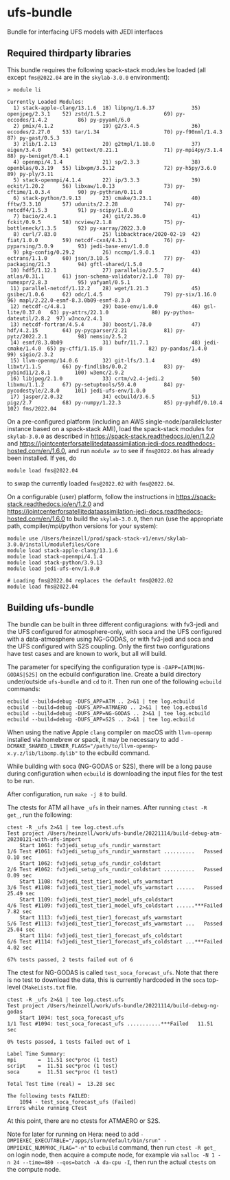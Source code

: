 # ufs-bundle

Bundle for interfacing UFS models with JEDI interfaces

## Required thirdparty libraries

This bundle requires the following spack-stack modules be loaded (all except `fms@2022.04` are in the `skylab-3.0.0` environment):
```
> module li

Currently Loaded Modules:
  1) stack-apple-clang/13.1.6  18) libpng/1.6.37            35) openjpeg/2.3.1    52) zstd/1.5.2                   69) py-eccodes/1.4.2          86) py-pyyaml/6.0
  2) pmix/4.1.2                19) g2/3.4.5                 36) eccodes/2.27.0    53) tar/1.34                     70) py-f90nml/1.4.3           87) py-gast/0.5.3
  3) zlib/1.2.13               20) g2tmpl/1.10.0            37) eigen/3.4.0       54) gettext/0.21.1               71) py-mpi4py/3.1.4           88) py-beniget/0.4.1
  4) openmpi/4.1.4             21) sp/2.3.3                 38) openblas/0.3.19   55) libxpm/3.5.12                72) py-h5py/3.6.0             89) py-ply/3.11
  5) stack-openmpi/4.1.4       22) ip/3.3.3                 39) eckit/1.20.2      56) libxaw/1.0.13                73) py-cftime/1.0.3.4         90) py-pythran/0.11.0
  6) stack-python/3.9.13       23) cmake/3.23.1             40) fftw/3.3.10       57) udunits/2.2.28               74) py-netcdf4/1.5.3          91) py-scipy/1.8.0
  7) bacio/2.4.1               24) git/2.36.0               41) fckit/0.9.5       58) ncview/2.1.8                 75) py-bottleneck/1.3.5       92) py-xarray/2022.3.0
  8) curl/7.83.0               25) libbacktrace/2020-02-19  42) fiat/1.0.0        59) netcdf-cxx4/4.3.1            76) py-pyparsing/3.0.9        93) jedi-base-env/1.0.0
  9) pkg-config/0.29.2         26) nccmp/1.9.0.1            43) ectrans/1.1.0     60) json/3.10.5                  77) py-packaging/21.3         94) gftl-shared/1.5.0
 10) hdf5/1.12.1               27) parallelio/2.5.7         44) atlas/0.31.1      61) json-schema-validator/2.1.0  78) py-numexpr/2.8.3          95) yafyaml/0.5.1
 11) parallel-netcdf/1.12.2    28) wget/1.21.3              45) gsibec/1.0.6      62) odc/1.4.5                    79) py-six/1.16.0             96) mapl/2.22.0-esmf-8.3.0b09-esmf-8.3.0
 12) netcdf-c/4.8.1            29) base-env/1.0.0           46) gsl-lite/0.37.0   63) py-attrs/22.1.0              80) py-python-dateutil/2.8.2  97) w3nco/2.4.1
 13) netcdf-fortran/4.5.4      30) boost/1.78.0             47) hdf/4.2.15        64) py-pycparser/2.21            81) py-pytz/2022.2.1          98) nemsio/2.5.2
 14) esmf/8.3.0b09             31) bufr/11.7.1              48) jedi-cmake/1.4.0  65) py-cffi/1.15.0               82) py-pandas/1.4.0           99) sigio/2.3.2
 15) llvm-openmp/14.0.6        32) git-lfs/3.1.4            49) libxt/1.1.5       66) py-findlibs/0.0.2            83) py-pybind11/2.8.1        100) w3emc/2.9.2
 16) libjpeg/2.1.0             33) crtm/v2.4-jedi.2         50) libxmu/1.1.2      67) py-setuptools/59.4.0         84) py-pycodestyle/2.8.0     101) jedi-ufs-env/1.0.0
 17) jasper/2.0.32             34) ecbuild/3.6.5            51) pigz/2.7          68) py-numpy/1.22.3              85) py-pyhdf/0.10.4          102) fms/2022.04
```
On a pre-configured platform (including an AWS single-node/parallelcluster instance based on a spack-stack AMI), load the spack-stack modules for `skylab-3.0.0` as described in https://spack-stack.readthedocs.io/en/1.2.0 and https://jointcenterforsatellitedataassimilation-jedi-docs.readthedocs-hosted.com/en/1.6.0, and run `module av` to see if `fms@2022.04` has already been installed. If yes, do
```
module load fms@2022.04
```
to swap the currently loaded `fms@2022.02` with `fms@2022.04`.

On a configurable (user) platform, follow the instructions in https://spack-stack.readthedocs.io/en/1.2.0 and https://jointcenterforsatellitedataassimilation-jedi-docs.readthedocs-hosted.com/en/1.6.0 to build the `skylab-3.0.0`, then run (use the appropriate path, compiler/mpi/python versions for your system):
```
module use /Users/heinzell/prod/spack-stack-v1/envs/skylab-3.0.0/install/modulefiles/Core
module load stack-apple-clang/13.1.6
module load stack-openmpi/4.1.4
module load stack-python/3.9.13
module load jedi-ufs-env/1.0.0

# Loading fms@2022.04 replaces the default fms@2022.02
module load fms@2022.04
```

## Building ufs-bundle

The bundle can be built in three different configuragions: with fv3-jedi and the UFS configured for atmosphere-only, 
with soca and the UFS configured with a data-atmosphere using NG-GODAS, or with fv3-jedi and soca and the UFS
configured with S2S coupling. Only the first two configurations have test cases and are known to work, but all will build.

The parameter for specifying the configuration type is `-DAPP=[ATM|NG-GODAS|S2S]` on the ecbuild configuration line. Create a build directory under/outside `ufs-bundle` and `cd` to it. Then run one of the following `ecbuild` commands:
```
ecbuild --build=debug -DUFS_APP=ATM .. 2>&1 | tee log.ecbuild
ecbuild --build=debug -DUFS_APP=ATMAERO .. 2>&1 | tee log.ecbuild
ecbuild --build=debug -DUFS_APP=NG-GODAS .. 2>&1 | tee log.ecbuild
ecbuild --build=debug -DUFS_APP=S2S .. 2>&1 | tee log.ecbuild
```
When using the native Apple `clang` compiler on macOS with `llvm-openmp` installed via homebrew or spack, it may be necessary to add `-DCMAKE_SHARED_LINKER_FLAGS="/path/to/llvm-openmp-x.y.z/lib/libomp.dylib"` to the ecbuild command.

While building with soca (NG-GODAS or S2S), there will be a long pause during configuration when `ecbuild` is downloading the input files for the test to be run.

After configuration, run `make -j 8` to build.

The ctests for ATM all have `_ufs` in their names. After running `ctest -R get_`, run the following:
```
ctest -R _ufs 2>&1 | tee log.ctest.ufs
Test project /Users/heinzell/work/ufs-bundle/20221114/build-debug-atm-20230121-with-ufs-import
    Start 1061: fv3jedi_setup_ufs_rundir_warmstart
1/6 Test #1061: fv3jedi_setup_ufs_rundir_warmstart ..........   Passed    0.10 sec
    Start 1062: fv3jedi_setup_ufs_rundir_coldstart
2/6 Test #1062: fv3jedi_setup_ufs_rundir_coldstart ..........   Passed    0.09 sec
    Start 1108: fv3jedi_test_tier1_model_ufs_warmstart
3/6 Test #1108: fv3jedi_test_tier1_model_ufs_warmstart ......   Passed   25.49 sec
    Start 1109: fv3jedi_test_tier1_model_ufs_coldstart
4/6 Test #1109: fv3jedi_test_tier1_model_ufs_coldstart ......***Failed    7.82 sec
    Start 1113: fv3jedi_test_tier1_forecast_ufs_warmstart
5/6 Test #1113: fv3jedi_test_tier1_forecast_ufs_warmstart ...   Passed   25.04 sec
    Start 1114: fv3jedi_test_tier1_forecast_ufs_coldstart
6/6 Test #1114: fv3jedi_test_tier1_forecast_ufs_coldstart ...***Failed    4.02 sec

67% tests passed, 2 tests failed out of 6
```

The ctest for NG-GODAS is called `test_soca_forecast_ufs`. Note that there is no test to download the data, this is currently hardcoded in the `soca` top-level `CMakeLists.txt` file.
```
ctest -R _ufs 2>&1 | tee log.ctest.ufs
Test project /Users/heinzell/work/ufs-bundle/20221114/build-debug-ng-godas
    Start 1094: test_soca_forecast_ufs
1/1 Test #1094: test_soca_forecast_ufs ...........***Failed   11.51 sec

0% tests passed, 1 tests failed out of 1

Label Time Summary:
mpi       =  11.51 sec*proc (1 test)
script    =  11.51 sec*proc (1 test)
soca      =  11.51 sec*proc (1 test)

Total Test time (real) =  13.28 sec

The following tests FAILED:
	1094 - test_soca_forecast_ufs (Failed)
Errors while running CTest
```

At this point, there are no ctests for ATMAERO or S2S.

Note for later for running on Hera: need to add `-DMPIEXEC_EXECUTABLE="/apps/slurm/default/bin/srun" -DMPIEXEC_NUMPROC_FLAG="-n"` to `ecbuild` command, then run `ctest -R get_` on login node, then acquire a compute node, for example via `salloc -N 1 -n 24 --time=480 --qos=batch -A da-cpu -I`, then run the actual `ctests` on the compute node.

